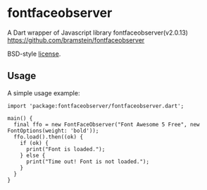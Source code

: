 # fontfaceobserver

A Dart wrapper of Javascript library fontfaceobserver(v2.0.13)
https://github.com/bramstein/fontfaceobserver

BSD-style [license](https://github.com/dart-lang/stagehand/blob/master/LICENSE).

## Usage

A simple usage example:

    import 'package:fontfaceobserver/fontfaceobserver.dart';

    main() {
      final ffo = new FontFaceObserver("Font Awesome 5 Free", new FontOptions(weight: 'bold'));
      ffo.load().then((ok) {
        if (ok) {
          print("Font is loaded.");
        } else {
          print("Time out! Font is not loaded.");
        }
      }
    }

